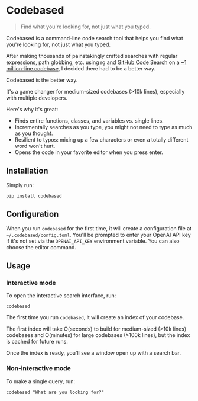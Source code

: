# Codebased

> Find what you're looking for, not just what you typed.

Codebased is a command-line code search tool that helps you find what you're looking for, not just what you typed.

After making thousands of painstakingly crafted searches with regular expressions, path globbing, etc.
using [rg](https://github.com/BurntSushi/ripgrep)
and [GitHub Code Search](https://github.com/features/code-search) on a [~1 million-line codebase](https://chalk.ai/), I
decided there had to be a better way.

Codebased is the better way.

It's a game changer for medium-sized codebases (>10k lines),
especially with multiple developers.

Here's why it's great:

- Finds entire functions, classes, and variables vs. single lines.
- Incrementally searches as you type, you might not need to type as much as you thought.
- Resilient to typos: mixing up a few characters or even a totally different word won't hurt.
- Opens the code in your favorite editor when you press enter.

## Installation

Simply run:

```shell
pip install codebased
```

## Configuration

When you run `codebased` for the first time, it will create a configuration file at `~/.codebased/config.toml`.
You'll be prompted to enter your OpenAI API key if it's not set via the `OPENAI_API_KEY` environment variable.
You can also choose the editor command.

## Usage

### Interactive mode

To open the interactive search interface, run:

```shell
codebased
```

The first time you run `codebased`, it will create an index of your codebase.

The first index will take O(seconds) to build for medium-sized (>10k lines) codebases and O(minutes) for large
codebases (>100k lines),
but the index is cached for future runs.

Once the index is ready, you'll see a window open up with a search bar.

### Non-interactive mode

To make a single query, run:

```shell
codebased "What are you looking for?"
```